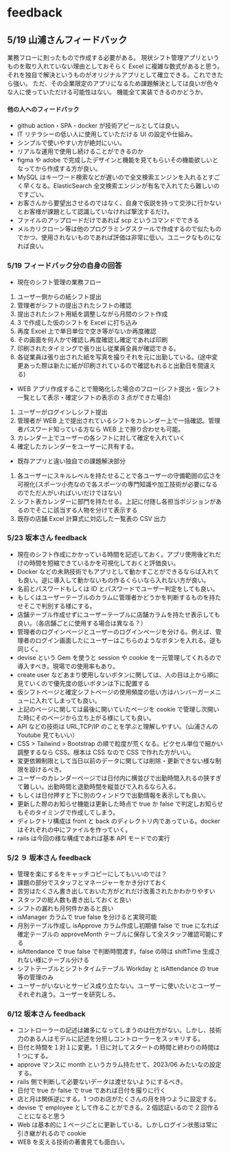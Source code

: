 # feedback

## 5/19 山浦さんフィードバック

業務フローに則ったもので作成する必要がある。
現状シフト管理アプリというものを取り入れていない理由としておそらく Excel に複雑な数式があると思う。
それを独自で解決というものがオリジナルアプリとして確立できる。これできたら強い。
ただ、その企業限定のアプリになるため課題解決としては良いが色々な人に使っていただける可能性はない。
機能全て実装できるのかどうか。

#### 他の人へのフィードバック

- github action・SPA・docker が技術アピールとしては良い。
- IT リテラシーの低い人に使用していただける UI の設定や仕組み。
- シンプルで使いやすい方が絶対にいい。
- リアルな運用で使用し続けることができるのか
- figma や adobe で完成したデザインと機能を見てもらいその機能欲しいとなってから作成する方が良い。
- MySQL はキーワード検索などが遅いので全文検索エンジンを入れるとすごく早くなる。ElasticSearch 全文検索エンジンが有名で入れてたら難しいのですごい。
- お客さんから要望出させるのではなく、自身で仮説を持って交渉に行かないとお客様が課題として認識していなければ撃沈するだけ。
- ファイルのアップロードだけであれば scp というコマンドでできる
- メルカリクローン等は他のプログラミングスクールで作成するので似たものでかつ、使用されないものであれば評価は非常に低い。ユニークなものになれば良い。

### 5/19 フィードバック分の自身の回答

- 現在のシフト管理の業務フロー

1. ユーザー側からの紙シフト提出
2. 管理者がシフトの提出されたシフトの確認
3. 提出されたシフト用紙を調整しながら月間のシフト作成
4. 3 で作成した仮のシフトを Excel に打ち込み
5. 再度 Excel 上で単日単位で空き等がないか再度確認
6. その画面を何人かで確認し再度確認し確定であれば印刷
7. 印刷されたタイミングで張り出し従業員全員が確認できる。
8. 各従業員は張り出された紙を写真を撮りそれを元に出勤している。(途中変更あった際は新たに紙が印刷されているので確認もれると出勤日を間違える)

- WEB アプリ作成することで簡略化した場合のフロー(シフト提出・仮シフト一覧として表示・確定シフトの表示の 3 点ができた場合)

1. ユーザーがログインしシフト提出
2. 管理者が WEB 上で提出されているシフトをカレンダー上で一括確認。管理者パスワード知っている方なら WEB 上で擦り合わせも可能。
3. カレンダー上でユーザーの各シフトに対して確定を入れていく
4. 確定したカレンダーをユーザーに共有する。

- 既存アプリと違い独自での課題解決部分

1. 各ユーザーにスキルレベルを持たせることで各ユーザーの守備範囲の広さを可視化(スポーツ小売なので各スポーツの専門知識や加工技術が必要になるのでただ人がいればいいだけではない)
2. シフト表カレンダーに部門を持たせる。上記に付随し各担当ポジションがあるのでそこに該当する人物を分けて表示する
3. 既存の店舗 Excel 計算式に対応した一覧表の CSV 出力

### 5/23 坂本さん feedback

- 現在のシフト作成にかかっている時間を記述しておく。アプリ使用後どれだけの時間を短縮できているかを可視化しておくと評価良い。
- Docker などの未熟技術でもアプリとして動かすことができるならば入れても良い。逆に導入して動かないもの作るくらいなら入れない方が良い。
- 名前とパスワードもしくは ID とパスワードでユーザー判定をしても良い。
- もしくはユーザーテーブルのカラムに管理者かどうかを判断するものを持たせそこで判別する様にする。
- 店舗テーブル作成せずにユーザーテーブルに店舗カラムを持たせ表示しても良い。（各店舗ごとに使用する場合は異なる？）
- 管理者のログインページとユーザーのログインページを分ける。例えば、管理者のログイン画面したにユーザーはこちらのようなボタンを入れる。逆も同じく。
- devise という Gem を使うと session や cookie を一元管理してくれるので導入すべき。現場での使用率もあり。
- create user などあまり使用しないボタンに関しては、人の目は上から順に見ていくので優先度の低いボタンは下に配置する
- 仮シフトページと確定シフトページの使用頻度の低い方はハンバーガーメニューに入れてしまっても良い。
- 上記のページに関しては最後に開いていたページを cookie で管理し次開いた時にそのページから立ち上がる様にしても良い。
- API などの技術は URL,TCP/IP のことを学ぶと理解しやすい。（山浦さんの Youtube 見てもいい）
- CSS > Tailwind > Bootstrap の順で粒度が荒くなる。ピクセル単位で細かい調整するなら CSS。根本は CSS なので CSS で作れた方がいい。
- 変更依頼制限として当日以前のデータに関しては削除・更新できない様な制限を設けるべき。
- ユーザーのカレンダーページでは日付内に横並びで出勤時間入れるの狭すぎて難しい。出勤時間と退勤時間を縦並びで入れるなら入る。
- もしくは日付押すと下に別のウィンドウで出勤情報を表示しても良い。
- 更新した際のお知らせ機能は更新した時点で true か false で判定しお知らせもそのタイミングで作成してしまう。
- ディレクトリ構成は front と back のディレクトリ内であっている。docker はそれぞれの中にファイルを作っていく。
- rails は今回の様な構成であれば基本 API モードでの実行

### 5/2 ９ 坂本さん feedback

- 管理を楽にするをキャッチコピーにしてもいいのでは？
- 課題の部分でスタッフとマネージャーをかき分けておく
- 苦労はたくさん書き出しておいた方がどれだけ改善されたかわかりやすい
- スタッフの総人数も書き出しておくと良い
- シフトの漏れも月何件かあると良い
- isManager カラムで true false を分けると実現可能
- 月別テーブル作成し isApprove カラム作成し初期値 false で true になれば確定テーブルの approveMonth テーブルに保存して全スタッフ確認可能にする
- isAttendance で true false で判断時間渡す。false の時は shiftTime 生成されない様にテーブル分ける
- シフトテーブルとシフトタイムテーブル Workday と isAttendance の true 等の管理のみ
- ユーザーがいないとサービス成り立たない。ユーザーに使いたいとユーザーそれぞれ違う。ユーザーを研究しろ。

### 6/12 坂本さん feedback

- コントローラーの記述は雑多になってしまうのは仕方がない。しかし、技術力のある人はモデルに記述を分担しコントローラーをスッキリする。
- 日付と時間を１対１に変更。1 日に対してスタートの時間と終わりの時間は 1 つにする。
- approve マンスに month というカラム持たせて、2023/06 みたいなの設定する。
- rails 側で判断して必要ないデータは渡せないようにするべき。
- 日付で true か false で true であれば日付を撮りに行く
- 店と月は関係逆にする。1 つのお店がたくさんの月を持つように設定する。
- devise で employee として作ることができる。2 個認証いるので 2 回作ることになると思う
- Web は基本的に１ページごとに更新している。しかしログイン状態は常に引き継がれるので cookie
- WEB を支える技術の著書見ても面白い。
